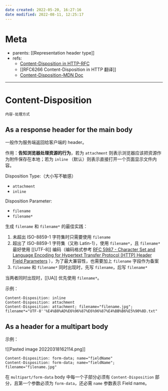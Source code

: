 ```yaml
---
date created: 2022-05-20, 16:27:16
date modified: 2022-08-11, 12:25:17
---
```


# Meta

- parents: [[Representation header type]]
- refs:
    - [Content-Disposition in HTTP-RFC](https://datatracker.ietf.org/doc/html/rfc6266)
    - [[RFC6266 Content-Disposition in HTTP 翻译]]
    - [Content-Disposition-MDN Doc](https://developer.mozilla.org/en-US/docs/Web/HTTP/Headers/Content-Disposition)

---

# Content-Disposition

`内容-处理方式`

## As a response header for the main body

一般作为服务端返回给客户端的 header。

作用：**告知浏览器处理资源的行为**，若为 `attachment` 则表示浏览器应该把资源作为附件保存在本地；若为 `inline` （默认）则表示直接打开一个页面显示文件内容。

Disposition Type:（大小写不敏感）

- `attachment`
- `inline`

Disposition Parameter:

- `filename`
- `filename*`

生成 `filename` 和 `filename*` 的最佳实践：

1. 未超出 ISO-8859-1 字符集时只需要使用 `filename`
2. 超出了 ISO-8859-1 字符集（又称 Latin-1），使用 `filename*`，且 `filename*` 最好使用 [[UTF-8]] 编码（编码格式参考 [RFC 5987 - Character Set and Language Encoding for Hypertext Transfer Protocol (HTTP) Header Field Parameters](https://datatracker.ietf.org/doc/html/rfc5987#section-3.2) ），为了最大兼容性，也需要加上 `filename` 字段作为备案
3. `filename` 和 `filename*` 同时出现时，先写 `filename`，后写 `filename*`

当两者同时出现时，[[UA]] 优先使用 `filename*`。

示例：

```
Content-Disposition: inline
Content-Disposition: attachment
Content-Disposition: attachment; filename="filename.jpg"; filename*="UTF-8''%E4%B8%AD%E6%96%87%E6%96%87%E4%BB%B6%E5%90%8D.txt"
```

## As a header for a multipart body

示例：

![[Pasted image 20220318162114.png]]

```
Content-Disposition: form-data; name="fieldName"
Content-Disposition: form-data; name="fieldName"; filename="filename.jpg"
```

在 `multipart/form-data` body 中每一个子部分必须有 `Content-Disposition` 部分，且第一个参数必须为 `form-data`，还必需 `name` 参数表示 Field name。
